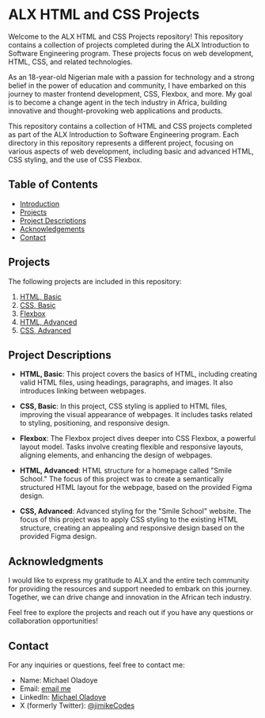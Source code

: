 # ALX HTML and CSS Projects

Welcome to the ALX HTML and CSS Projects repository! This repository contains a collection of projects completed during the ALX Introduction to Software Engineering program. These projects focus on web development, HTML, CSS, and related technologies.

As an 18-year-old Nigerian male with a passion for technology and a strong belief in the power of education and community, I have embarked on this journey to master frontend development, CSS, Flexbox, and more. My goal is to become a change agent in the tech industry in Africa, building innovative and thought-provoking web applications and products.

This repository contains a collection of HTML and CSS projects completed as part of the ALX Introduction to Software Engineering program. Each directory in this repository represents a different project, focusing on various aspects of web development, including basic and advanced HTML, CSS styling, and the use of CSS Flexbox.

## Table of Contents

- [Introduction](#alx-html-and-css-projects)
- [Projects](#projects)
- [Project Descriptions](#project-descriptions)
- [Acknowledgements](#acknowledgements)
- [Contact](#contact)

## Projects

The following projects are included in this repository:

1. [HTML, Basic](./html_basic/README.md)
2. [CSS, Basic](./css_basic/README.md)
3. [Flexbox](./flexbox/README.md)
4. [HTML, Advanced](./html_advanced/README.md)
5. [CSS, Advanced](./css_advanced/README.md)

## Project Descriptions

- **HTML, Basic**: This project covers the basics of HTML, including creating valid HTML files, using headings, paragraphs, and images. It also introduces linking between webpages.

- **CSS, Basic**: In this project, CSS styling is applied to HTML files, improving the visual appearance of webpages. It includes tasks related to styling, positioning, and responsive design.

- **Flexbox**: The Flexbox project dives deeper into CSS Flexbox, a powerful layout model. Tasks involve creating flexible and responsive layouts, aligning elements, and enhancing the design of webpages.

- **HTML, Advanced**: HTML structure for a homepage called "Smile School." The focus of this project was to create a semantically structured HTML layout for the webpage, based on the provided Figma design.

- **CSS, Advanced**: Advanced styling for the "Smile School" website. The focus of this project was to apply CSS styling to the existing HTML structure, creating an appealing and responsive design based on the provided Figma design.

## Acknowledgments

I would like to express my gratitude to ALX and the entire tech community for providing the resources and support needed to embark on this journey. Together, we can drive change and innovation in the African tech industry.

Feel free to explore the projects and reach out if you have any questions or collaboration opportunities!

## Contact

For any inquiries or questions, feel free to contact me:

- Name: Michael Oladoye
- Email: [email me](mailto:oladoyemike@gmail.com)
- LinkedIn: [Michael Oladoye](https://www.linkedin.com/in/jimike/)
- X (formerly Twitter): [@jimikeCodes](https://twitter.com/jimikeCodes)
